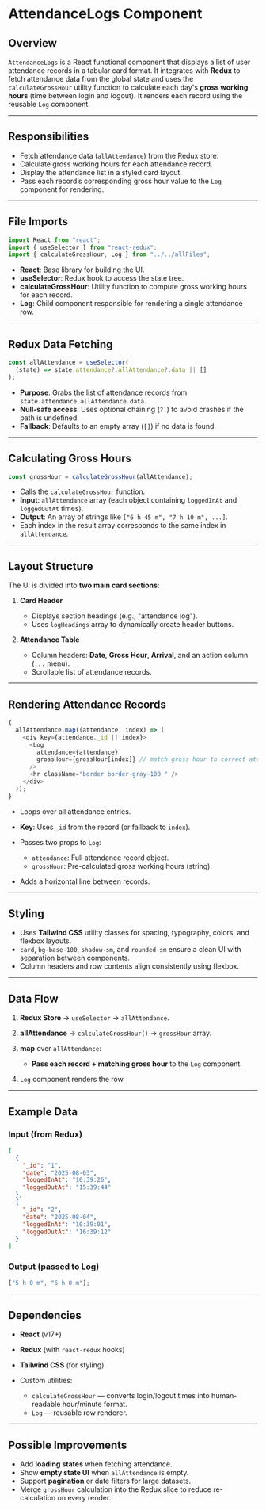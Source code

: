 # AttendanceLogs Component

## Overview

`AttendanceLogs` is a React functional component that displays a list of user attendance records in a tabular card format.
It integrates with **Redux** to fetch attendance data from the global state and uses the `calculateGrossHour` utility function to calculate each day's **gross working hours** (time between login and logout).
It renders each record using the reusable `Log` component.

---

## Responsibilities

- Fetch attendance data (`allAttendance`) from the Redux store.
- Calculate gross working hours for each attendance record.
- Display the attendance list in a styled card layout.
- Pass each record’s corresponding gross hour value to the `Log` component for rendering.

---

## File Imports

```javascript
import React from "react";
import { useSelector } from "react-redux";
import { calculateGrossHour, Log } from "../../allFiles";
```

- **React**: Base library for building the UI.
- **useSelector**: Redux hook to access the state tree.
- **calculateGrossHour**: Utility function to compute gross working hours for each record.
- **Log**: Child component responsible for rendering a single attendance row.

---

## Redux Data Fetching

```javascript
const allAttendance = useSelector(
  (state) => state.attendance?.allAttendance?.data || []
);
```

- **Purpose**: Grabs the list of attendance records from `state.attendance.allAttendance.data`.
- **Null-safe access**: Uses optional chaining (`?.`) to avoid crashes if the path is undefined.
- **Fallback**: Defaults to an empty array (`[]`) if no data is found.

---

## Calculating Gross Hours

```javascript
const grossHour = calculateGrossHour(allAttendance);
```

- Calls the `calculateGrossHour` function.
- **Input**: `allAttendance` array (each object containing `loggedInAt` and `loggedOutAt` times).
- **Output**: An array of strings like `["6 h 45 m", "7 h 10 m", ...]`.
- Each index in the result array corresponds to the same index in `allAttendance`.

---

## Layout Structure

The UI is divided into **two main card sections**:

1. **Card Header**

   - Displays section headings (e.g., "attendance log").
   - Uses `logHeadings` array to dynamically create header buttons.

2. **Attendance Table**

   - Column headers: **Date**, **Gross Hour**, **Arrival**, and an action column (`...` menu).
   - Scrollable list of attendance records.

---

## Rendering Attendance Records

```javascript
{
  allAttendance.map((attendance, index) => (
    <div key={attendance._id || index}>
      <Log
        attendance={attendance}
        grossHour={grossHour[index]} // match gross hour to correct attendance
      />
      <hr className="border border-gray-100 " />
    </div>
  ));
}
```

- Loops over all attendance entries.
- **Key**: Uses `_id` from the record (or fallback to `index`).
- Passes two props to `Log`:

  - `attendance`: Full attendance record object.
  - `grossHour`: Pre-calculated gross working hours (string).

- Adds a horizontal line between records.

---

## Styling

- Uses **Tailwind CSS** utility classes for spacing, typography, colors, and flexbox layouts.
- `card`, `bg-base-100`, `shadow-sm`, and `rounded-sm` ensure a clean UI with separation between components.
- Column headers and row contents align consistently using flexbox.

---

## Data Flow

1. **Redux Store** → `useSelector` → `allAttendance`.
2. **allAttendance** → `calculateGrossHour()` → `grossHour` array.
3. **map** over `allAttendance`:

   - **Pass each record + matching gross hour** to the `Log` component.

4. `Log` component renders the row.

---

## Example Data

### Input (from Redux)

```json
[
  {
    "_id": "1",
    "date": "2025-08-03",
    "loggedInAt": "10:39:26",
    "loggedOutAt": "15:39:44"
  },
  {
    "_id": "2",
    "date": "2025-08-04",
    "loggedInAt": "10:39:01",
    "loggedOutAt": "16:39:12"
  }
]
```

### Output (passed to Log)

```js
["5 h 0 m", "6 h 0 m"];
```

---

## Dependencies

- **React** (v17+)
- **Redux** (with `react-redux` hooks)
- **Tailwind CSS** (for styling)
- Custom utilities:

  - `calculateGrossHour` — converts login/logout times into human-readable hour/minute format.
  - `Log` — reusable row renderer.

---

## Possible Improvements

- Add **loading states** when fetching attendance.
- Show **empty state UI** when `allAttendance` is empty.
- Support **pagination** or date filters for large datasets.
- Merge `grossHour` calculation into the Redux slice to reduce re-calculation on every render.
